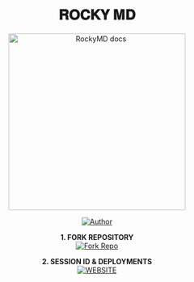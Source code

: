 <h1 align="center"> 𝐑𝐎𝐂𝐊𝐘 𝐌𝐃 </h1>

<p align="center">
  <a href="https://github.com/omesh139/Pair/tree/main">
    <img alt="RockyMD docs" height="350" src="[blob:https://imgur.com/2940db15-840f-4933-bd46-d0f6d2316b07](https://imgur.com/VuDGtaf)">
  </a>
</p>
    
</a>
</p>
<p align="center">
<a href="https://github.com/omesh139/Pair/tree/main"><img title="Author" src="https://img.shields.io/badge/RockyMD-darkgreen?style=for-the-badge&logo=whatsapp"></a>
<p/>

<p align="center">
    <strong>1. FORK REPOSITORY</strong>
  <br>
    <a href="https://github.com/omesh139/Pair/fork" target="_blank">
        <img alt="Fork Repo" src="https://img.shields.io/badge/Fork%20Repo-100000?style=for-the-badge&logo=scan&logoColor=white&labelColor=darkblue&color=darkblue"/>
    </a>
</p>

<p align="center">
    <strong>2. SESSION ID & DEPLOYMENTS</strong>
    <br>
    <a href="https://www.rockymd.netlyfy/" target="_blank">
        <img alt="WEBSITE" src="https://img.shields.io/badge/Let%27s_Go-100000?style=for-the-badge&logo=scan&logoColor=white&labelColor=darkred&color=darkred"/>
    </a>
</p>
